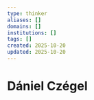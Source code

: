 ```yaml
---
type: thinker
aliases: []
domains: []
institutions: []
tags: []
created: 2025-10-20
updated: 2025-10-20
---
```


# Dániel Czégel


